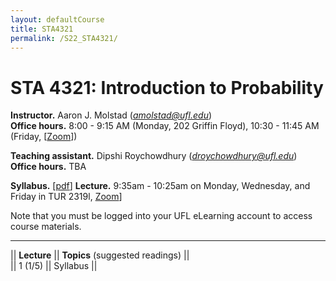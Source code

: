 ```yaml
---
layout: defaultCourse
title: STA4321
permalink: /S22_STA4321/
---
```

# STA 4321: Introduction to Probability  
**Instructor.** Aaron J. Molstad (*amolstad@ufl.edu*)  
**Office hours.** 8:00 - 9:15 AM (Monday, 202 Griffin Floyd), 10:30 - 11:45 AM (Friday, [[Zoom](https://ufl.zoom.us/my/ajmolstad)])   

**Teaching assistant.** Dipshi Roychowdhury (*droychowdhury@ufl.edu*)  
**Office hours.** TBA 

**Syllabus.** [[pdf](https://ufl.instructure.com/files/65428102/download?download_frd=1)]
**Lecture.** 9:35am - 10:25am on Monday, Wednesday, and Friday in TUR 2319l, [Zoom](
 https://ufl.zoom.us/j/96018615199?pwd=OGRYK0ZwVXZlSjVBbWdlL2R3M2hEUT09)]  
 
Note that you must be logged into your UFL eLearning account to access course materials.   

---------------  

||  **Lecture** ||  **Topics** (suggested readings) ||  
|| 1 (1/5)  || Syllabus ||  
